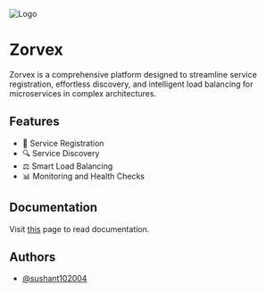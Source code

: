 

![Logo](https://socialify.git.ci/sushant102004/Zorvex/image?font=KoHo&language=1&name=1&owner=1&pattern=Circuit%20Board&stargazers=1&theme=Light)


# Zorvex

Zorvex is a comprehensive platform designed to streamline service registration, effortless discovery, and intelligent load balancing for microservices in complex architectures.


## Features

- 🚀 Service Registration
- 🔍 Service Discovery
- ⚖️ Smart Load Balancing
- 📊 Monitoring and Health Checks

## Documentation
Visit <a href="https://github.com/sushant102004/Zorvex/DOCS.md">this</a> page to read documentation.


## Authors

- [@sushant102004](https://www.github.com/sushant102004)

